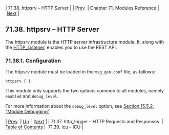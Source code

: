 | 71.38. httpsrv – HTTP Server |
| [Prev](modules.http_logger)  | Chapter 71. Modules Reference |  [Next](modules.icu) |

## 71.38. httpsrv – HTTP Server

The httpsrv module is the HTTP server infrastructure module. It, along with the [HTTP_Listener](http_listener "Chapter 20. Configuring Inbound Mail Service Using HTTP"), enables you to use the REST API.

### 71.38.1. Configuration

The httpsrv module must be loaded in the `msg_gen.conf` file, as follows:

`httpsrv { }`

This module only supports the two options common to all modules, namely `enabled` and `debug_level`.

For more information about the `debug_level` option, see [Section 15.5.2, “Module Debugging”](module_config#module_config.debugging "15.5.2. Module Debugging").

| [Prev](modules.http_logger)  | [Up](modules) |  [Next](modules.icu) |
| 71.37. http_logger – HTTP Requests and Responses  | [Table of Contents](index) |  71.39. icu – ICU |


